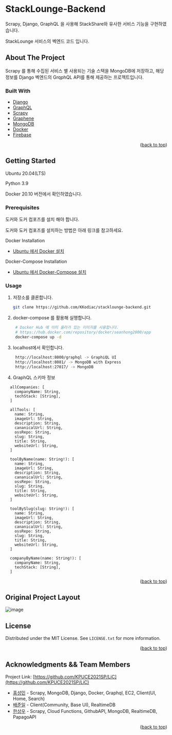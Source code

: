 <div id="top"></div>
<!--
*** Thanks for checking out the Best-README-Template. If you have a suggestion
*** that would make this better, please fork the repo and create a pull request
*** or simply open an issue with the tag "enhancement".
*** Don't forget to give the project a star!
*** Thanks again! Now go create something AMAZING! :D
-->

# StackLounge-Backend

Scrapy, Django, GraphQL 을 사용해 StackShare와 유사한 서비스 기능을 구현하였습니다.

StackLounge 서비스의 벡엔드 코드 입니다.

<!-- ABOUT THE PROJECT -->
## About The Project

Scrapy 를 통해 수집된 서비스 별 사용되는 기술 스택을 MongoDB에 저장하고, 
해당 정보를 Django 벡엔드의 GrqphQL API를 통해 제공하는 프로젝트입니다.

### Built With

* [Django](https://www.djangoproject.com)
* [GraphQL](https://graphql.org)
* [Scrapy](https://scrapy.org)
* [Graphene](https://graphene-python.org)
* [MongoDB](https://www.mongodb.com)
* [Docker](https://www.docker.com)
* [Firebase](https://firebase.google.com)

<p align="right">(<a href="#top">back to top</a>)</p>



<!-- GETTING STARTED -->
## Getting Started

  Ubuntu 20.04(LTS)

  Python 3.9

  Docker 20.10
  버전에서 확인하였습니다.

<!-- Prerequisites -->
### Prerequisites

  도커와 도커 컴포즈를 설치 해야 합니다.

  도커와 도커 컴포즈를 설치하는 방법은 아래 링크를 참고하세요.

  Docker Installation
  * [Ubuntu 에서 Docker 설치](https://docs.docker.com/engine/install/ubuntu/)

  Docker-Compose Installation
  * [Ubuntu 에서 Docker-Compose 설치](https://docs.docker.com/compose/install/)

<!-- Usage -->
### Usage

1. 저장소를 클론합니다.
   ```sh
   git clone https://github.com/KKodiac/stacklounge-backend.git
   ```
2. docker-compose 를 활용해 실행합니다.
  
   ```sh
    # Docker Hub 에 이미 올라가 있는 이미지를 사용합니다. 
    # https://hub.docker.com/repository/docker/seanhong2000/app
    docker-compose up -d
   ```
  
3. localhost에서 확인합니다.
  
   ```sh
    http://localhost:8000/graphql -> GraphiQL UI
    http://localhost:8081/ -> MongoDB with Express
    http://localhost:27017/ -> MongoDB
   ```

4. GraphQL 스키마 정보
  ```
    allCompanies: [
      companyName: String,
      techStack: [String],
    ]
  ```
  ```
    allTools: [
      name: String,
      imageUrl: String,
      description: String,
      cananicalUrl: String,
      ossRepo: String,
      slug: String,
      title: String,
      websiteUrl: String,
    ]
  ```
  ```
    toolByName(name: String!): [
      name: String,
      imageUrl: String,
      description: String,
      cananicalUrl: String,
      ossRepo: String,
      slug: String,
      title: String,
      websiteUrl: String,
    ]
  ```
  ```
    toolBySlug(slug: String!): [
      name: String,
      imageUrl: String,
      description: String,
      cananicalUrl: String,
      ossRepo: String,
      slug: String,
      title: String,
      websiteUrl: String,
    ]
  ```
  ```
    companyByName(name: String!): [
      companyName: String,
      techStack: [String],
    ]
  ```



<p align="right">(<a href="#top">back to top</a>)</p>

<!-- Original Project Layout -->
## Original Project Layout

![image](https://raw.githubusercontent.com/KPUCE2021SP/LiC/develop/.github/images/backbone.jpeg)

<!-- LICENSE -->
## License

Distributed under the MIT License. See `LICENSE.txt` for more information.

<p align="right">(<a href="#top">back to top</a>)</p>

<!-- ACKNOWLEDGMENTS -->
## Acknowledgments && Team Members

Project Link: [https://github.com/KPUCE2021SP/LiC](https://github.com/KPUCE2021SP/LiC)

* [홍성민](https://github.com/KKodiac) - Scrapy, MongoDB, Django, Docker, Graphql, EC2, Client(UI, Home, Search)
* [배준일](https://github.com/bjo6300) - Client(Community, Base UI), RealtimeDB
* [한상우](https://github.com/sktkddn777) - Scrapy, Cloud Functions, GithubAPI, MongoDB, RealtimeDB, PapagoAPI


<p align="right">(<a href="#top">back to top</a>)</p>



<!-- MARKDOWN LINKS & IMAGES -->
<!-- https://www.markdownguide.org/basic-syntax/#reference-style-links -->
[contributors-shield]: https://img.shields.io/github/contributors/github_username/repo_name.svg?style=for-the-badge
[contributors-url]: https://github.com/github_username/repo_name/graphs/contributors
[forks-shield]: https://img.shields.io/github/forks/github_username/repo_name.svg?style=for-the-badge
[forks-url]: https://github.com/github_username/repo_name/network/members
[stars-shield]: https://img.shields.io/github/stars/github_username/repo_name.svg?style=for-the-badge
[stars-url]: https://github.com/github_username/repo_name/stargazers
[issues-shield]: https://img.shields.io/github/issues/github_username/repo_name.svg?style=for-the-badge
[issues-url]: https://github.com/github_username/repo_name/issues
[license-shield]: https://img.shields.io/github/license/github_username/repo_name.svg?style=for-the-badge
[license-url]: https://github.com/github_username/repo_name/blob/master/LICENSE.txt
[linkedin-shield]: https://img.shields.io/badge/-LinkedIn-black.svg?style=for-the-badge&logo=linkedin&colorB=555
[linkedin-url]: https://linkedin.com/in/linkedin_username
[product-screenshot]: images/screenshot.png
